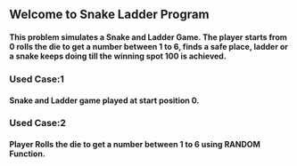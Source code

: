 ## Welcome to Snake Ladder Program
#### This problem simulates a Snake and Ladder Game. The player starts from 0 rolls the die to get a number between 1 to 6, finds a safe place, ladder or a snake keeps doing till the winning spot 100 is achieved.
### Used Case:1
#### Snake and Ladder game played at start position 0.
### Used Case:2
#### Player Rolls the die to get a number between 1 to 6 using RANDOM Function.
